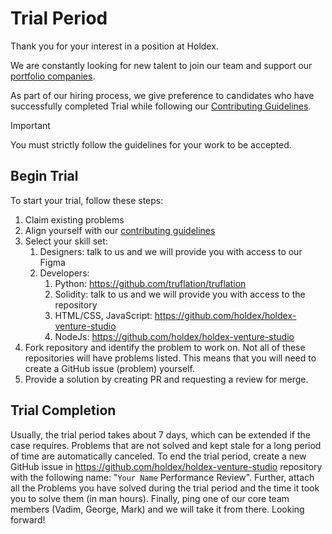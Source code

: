 # Trial Period

Thank you for your interest in a position at Holdex. 

We are constantly looking for new talent to join our team and support our [portfolio companies](https://holdex.io/portfolio). 

As part of our hiring process, we give preference to candidates who have successfully completed Trial while following our [Contributing Guidelines](./CONTRIBUTING.md).

> [!IMPORTANT]
> You must strictly follow the guidelines for your work to be accepted.

## Begin Trial

To start your trial, follow these steps:
1. Claim existing problems 
1. Align yourself with our [contributing guidelines](./CONTRIBUTING.md)
1. Select your skill set:
   1. Designers: talk to us and we will provide you with access to our Figma
   1. Developers: 
      1. Python: https://github.com/truflation/truflation
      1. Solidity: talk to us and we will provide you with access to the repository
      1. HTML/CSS, JavaScript: https://github.com/holdex/holdex-venture-studio
      1. NodeJs: https://github.com/holdex/holdex-venture-studio
2. Fork repository and identify the problem to work on. Not all of these repositories will have problems listed. This means that you will need to create a GitHub issue (problem) yourself.
3. Provide a solution by creating PR and requesting a review for merge.

## Trial Completion
Usually, the trial period takes about 7 days, which can be extended if the case requires. Problems that are not solved and kept stale for a long period of time are automatically canceled.
To end the trial period, create a new GitHub issue in https://github.com/holdex/holdex-venture-studio repository with the following name: "`Your Name` Performance Review". Further, attach all the Problems you have solved during the trial period and the time it took you to solve them (in man hours). Finally, ping one of our core team members (Vadim, George, Mark) and we will take it from there. Looking forward!